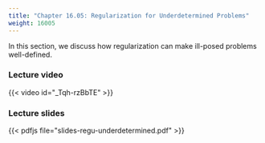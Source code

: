 ```yaml
---
title: "Chapter 16.05: Regularization for Underdetermined Problems"
weight: 16005
---
```

In this section, we discuss how regularization can make ill-posed problems well-defined.  

<!--more-->

### Lecture video

{{< video id="_Tqh-rzBbTE" >}}

### Lecture slides

{{< pdfjs file="slides-regu-underdetermined.pdf" >}}
